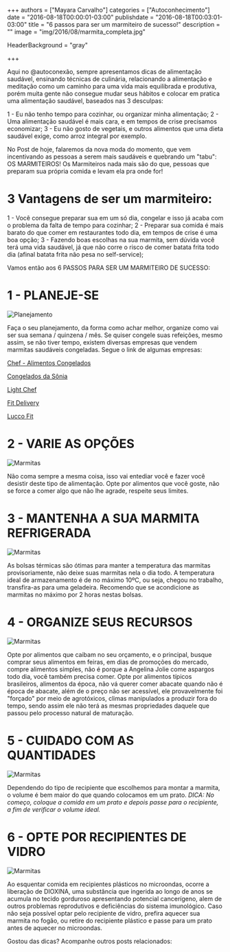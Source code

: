 +++
authors = ["Mayara Carvalho"]
categories = ["Autoconhecimento"]
date = "2016-08-18T00:00:01-03:00"
publishdate = "2016-08-18T00:03:01-03:00"
title = "6 passos para ser um marmiteiro de sucesso!"
description = ""
image = "img/2016/08/marmita_completa.jpg"

HeaderBackground = "gray"

+++


Aqui no @autoconexão, sempre apresentamos dicas de alimentação saudável, ensinando técnicas de culinária, relacionando a alimentação e meditação como um caminho para uma vida mais equilibrada e produtiva, porém muita gente não consegue mudar seus hábitos e colocar em pratica uma alimentação saudável, baseados nas 3 desculpas:

1 - Eu não tenho tempo para cozinhar, ou organizar minha alimentação;
2 - Uma alimentação saudável é mais cara, e em tempos de crise precisamos economizar;
3 - Eu não gosto de vegetais, e outros alimentos que uma dieta saudável exige, como arroz integral por exemplo.

No Post de hoje, falaremos da nova moda do momento, que vem incentivando as pessoas a serem mais saudáveis e quebrando um "tabu": OS MARMITEIROS!
Os Marmiteiros nada mais são do que, pessoas que preparam sua própria comida e levam ela pra onde for!

# 3 Vantagens de ser um marmiteiro:

1 - Você consegue preparar sua em um só dia, congelar e isso já acaba com o problema da falta de tempo para cozinhar;
2 - Preparar sua comida é mais barato do que comer em restaurantes todo dia, em tempos de crise é uma boa opção;
3 - Fazendo boas escolhas na sua marmita, sem dúvida você terá uma vida saudável, já que não corre o risco de comer batata frita todo dia (afinal batata frita não pesa no self-service);

Vamos então aos 6 PASSOS PARA SER UM MARMITEIRO DE SUCESSO:

# 1 - PLANEJE-SE

![Planejamento](https://s3-sa-east-1.amazonaws.com/blog.autoconexao.org.br/img/2016/08/planejamento-1.jpg)

Faça o seu planejamento, da forma como achar melhor, organize como vai ser sua semana / quinzena / mês. Se quiser congele suas refeições, mesmo assim, se não tiver tempo, existem diversas empresas que vendem marmitas saudáveis congeladas. Segue o link de algumas empresas:

[Chef - Alimentos Congelados](http://chefcongelados.com.br/index.php?option=com_virtuemart&view=categories&virtuemart_category_id=128&Itemid=697&gclid=CMzhtMjIjs4CFUWAkQodY2QJbA)

[Congelados da Sônia](https://www.congeladosdasonia.com.br/)

[Light Chef](http://lightchef.com.br/?gclid=CP2HwOLIjs4CFQ0IkQodn6sEbA)

[Fit Delivery](https://www.facebook.com/FitDeliveryCps)

[Lucco Fit](http://www.luccofit.com.br/refeicoes-200gr?utm_source=google&utm_medium=cpc&utm_campaign=campanha_produtos&gclid=CM3N5JjJjs4CFUyAkQod0wIM8g)

# 2 - VARIE AS OPÇÕES

![Marmitas](https://s3-sa-east-1.amazonaws.com/blog.autoconexao.org.br/img/2016/08/opcoes-de-marmita.jpg)


Não coma sempre a mesma coisa, isso vai entediar você e fazer você desistir deste tipo de alimentação. Opte por alimentos que você goste, não se force a comer algo que não lhe agrade, respeite seus limites.

# 3 - MANTENHA A SUA MARMITA REFRIGERADA

![Marmitas](https://s3-sa-east-1.amazonaws.com/blog.autoconexao.org.br/img/2016/08/bolsa-termica.jpg)


As bolsas térmicas são ótimas para manter a temperatura das marmitas provisoriamente, não deixe suas marmitas nela o dia todo. A temperatura ideal de armazenamento é de no máximo 10ºC, ou seja, chegou no trabalho, transfira-as para uma geladeira. Recomendo que se acondicione as marmitas no máximo por 2 horas nestas bolsas.

# 4 - ORGANIZE SEUS RECURSOS

![Marmitas](https://s3-sa-east-1.amazonaws.com/blog.autoconexao.org.br/img/2016/08/investimentos.jpg)


Opte por alimentos que caibam no seu orçamento, e o principal, busque comprar seus alimentos em feiras, em dias de promoções do mercado, compre alimentos simples, não é porque a Angelina Jolie come aspargos todo dia, você também precisa comer. Opte por alimentos típicos brasileiros, alimentos da época, não vá querer comer abacate quando não é época de abacate, além de o preço não ser acessível, ele provavelmente foi "forçado" por meio de agrotóxicos, climas manipulados a produzir fora do tempo, sendo assim ele não terá as mesmas propriedades daquele que passou pelo processo natural de maturação.

# 5 - CUIDADO COM AS QUANTIDADES

![Marmitas](ttps://s3-sa-east-1.amazonaws.com/blog.autoconexao.org.br/img/2016/08/grande-lanc-marmita.jpg)


Dependendo do tipo de recipiente que escolhemos para montar a marmita, o volume é bem maior do que quando colocamos em um prato. *DICA: No começo, coloque a comida em um prato e depois passe para o recipiente, a fim de verificar o volume ideal.*

# 6 - OPTE POR RECIPIENTES DE VIDRO

![Marmitas](https://s3-sa-east-1.amazonaws.com/blog.autoconexao.org.br/img/2016/08/marmita-alimentos.jpg)

Ao esquentar comida em recipientes plásticos no microondas, ocorre a liberação de DIOXINA, uma substância que ingerida ao longo de anos se acumula no tecido gorduroso apresentando potencial cancerígeno, alem de outros problemas reprodutivos e deficiências do sistema imunológico.
Caso não seja possível optar pelo recipiente de vidro, prefira aquecer sua marmita no fogão, ou retire do recipiente plástico e passe para um prato antes de aquecer no microondas.

Gostou das dicas? Acompanhe outros posts relacionados:
